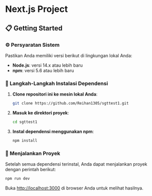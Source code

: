 
# Next.js Project

## 📋 Getting Started

### ⚙️ Persyaratan Sistem

Pastikan Anda memiliki versi berikut di lingkungan lokal Anda:

- **Node.js**: versi 14.x atau lebih baru
- **npm**: versi 5.6 atau lebih baru

### 🔧 Langkah-Langkah Instalasi Dependensi

1. **Clone repositori ini ke mesin lokal Anda**:
   ```bash
   git clone https://github.com/Reihan1305/sgttest1.git
   ```

2. **Masuk ke direktori proyek**:
   ```bash
   cd sgttest1
   ```

3. **Instal dependensi menggunakan npm**:
   ```bash
   npm install
   ```

### 🚀 Menjalankan Proyek

Setelah semua dependensi terinstal, Anda dapat menjalankan proyek dengan perintah berikut:

```bash
npm run dev
```

Buka [http://localhost:3000](http://localhost:3000) di browser Anda untuk melihat hasilnya.
```
